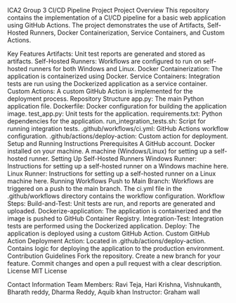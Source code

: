ICA2 Group 3 CI/CD Pipeline Project
Project Overview
This repository contains the implementation of a CI/CD pipeline for a basic web application using GitHub Actions. The project demonstrates the use of Artifacts, Self-Hosted Runners, Docker Containerization, Service Containers, and Custom Actions.

Key Features
Artifacts: Unit test reports are generated and stored as artifacts.
Self-Hosted Runners: Workflows are configured to run on self-hosted runners for both Windows and Linux.
Docker Containerization: The application is containerized using Docker.
Service Containers: Integration tests are run using the Dockerized application as a service container.
Custom Actions: A custom GitHub Action is implemented for the deployment process.
Repository Structure
app.py: The main Python application file.
Dockerfile: Docker configuration for building the application image.
test_app.py: Unit tests for the application.
requirements.txt: Python dependencies for the application.
run_integration_tests.sh: Script for running integration tests.
.github/workflows/ci.yml: GitHub Actions workflow configuration.
.github/actions/deploy-action: Custom action for deployment.
Setup and Running Instructions
Prerequisites
A GitHub account.
Docker installed on your machine.
A machine (Windows/Linux) for setting up a self-hosted runner.
Setting Up Self-Hosted Runners
Windows Runner:
Instructions for setting up a self-hosted runner on a Windows machine here.
Linux Runner:
Instructions for setting up a self-hosted runner on a Linux machine here.
Running Workflows
Push to Main Branch:
Workflows are triggered on a push to the main branch.
The ci.yml file in the .github/workflows directory contains the workflow configuration.
Workflow Steps:
Build-and-Test: Unit tests are run, and reports are generated and uploaded.
Dockerize-application: The application is containerized and the image is pushed to GitHub Container Registry.
Integration-Test: Integration tests are performed using the Dockerized application.
Deploy: The application is deployed using a custom GitHub Action.
Custom GitHub Action
Deployment Action:
Located in .github/actions/deploy-action.
Contains logic for deploying the application to the production environment.
Contribution Guidelines
Fork the repository.
Create a new branch for your feature.
Commit changes and open a pull request with a clear description.
License
MIT License

Contact Information
Team Members: Ravi Teja, Hari Krishna, Vishnukanth, Bharath reddy, Dharma Reddy, Aquib khan
Instructor: Graham wall
